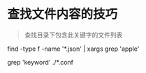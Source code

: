 # 查找文件内容的技巧
> 查找目录下包含此关键字的文件列表

find -type f -name '*.json' | xargs grep 'apple'

grep 'keyword' ./*.conf